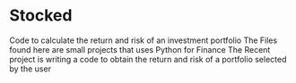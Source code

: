 # Stocked
Code to calculate the return and risk of an investment portfolio
The Files found here are small projects that uses Python for Finance
The Recent project is writing a code to obtain the return and risk of a portfolio selected by the user
